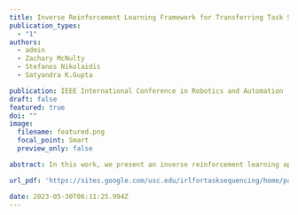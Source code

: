 ```yaml
---
title: Inverse Reinforcement Learning Framework for Transferring Task Sequencing Policies from Humans to Robots in Manufacturing Applications
publication_types:
  - "1"
authors:
  - admin
  - Zachary McNulty
  - Stefanos Nikolaidis
  - Satyandra K.Gupta

publication: IEEE International Conference in Robotics and Automation
draft: false
featured: true
doi: ""
image:
  filename: featured.png
  focal_point: Smart
  preview_only: false

abstract: In this work, we present an inverse reinforcement learning approach for solving the problem of task sequencing for robots in complex manufacturing processes. Our proposed framework is adaptable to variations in process and can perform sequencing for completely new parts. We prescribe an approach to capture feature interactions in a demonstration dataset based on a metric that computes feature interaction coverage. We then actively learn the expert's policy by keeping the expert in the loop. Our training and testing results reveal that our model can successfully learn the expert's policy. We demonstrate the performance of our method on a real-world manufacturing application where we transfer the policy for task sequencing to a manipulator. Our experiments show that the robot can perform these tasks to produce human-competitive performance. Code and video can be found at:https://sites.google.com/usc.edu/irlfortasksequencing

url_pdf: 'https://sites.google.com/usc.edu/irlfortasksequencing/home/paper?authuser=0'

date: 2023-05-30T06:11:25.994Z
---
```


